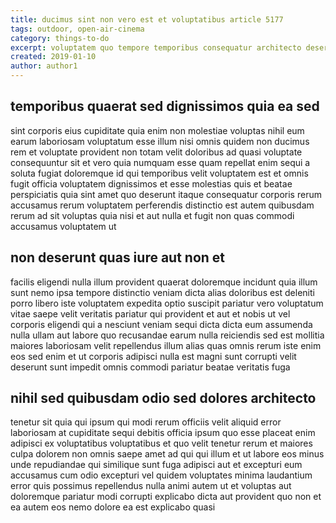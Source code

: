 ```yaml
---
title: ducimus sint non vero est et voluptatibus article 5177
tags: outdoor, open-air-cinema
category: things-to-do
excerpt: voluptatem quo tempore temporibus consequatur architecto deserunt
created: 2019-01-10
author: author1
---
```


## temporibus quaerat sed dignissimos quia ea sed

sint corporis eius cupiditate quia enim non molestiae voluptas nihil eum earum laboriosam voluptatum esse illum nisi omnis quidem non ducimus rem et voluptate provident non totam velit doloribus ad quasi voluptate consequuntur sit et vero quia numquam esse quam repellat enim sequi a soluta fugiat doloremque id qui temporibus velit voluptatem est et omnis fugit officia voluptatem dignissimos et esse molestias quis et beatae perspiciatis quia sint amet quo deserunt itaque consequatur corporis rerum accusamus rerum voluptatem perferendis distinctio est autem quibusdam rerum ad sit voluptas quia nisi et aut nulla et fugit non quas commodi accusamus voluptatem ut

## non deserunt quas iure aut non et

facilis eligendi nulla illum provident quaerat doloremque incidunt quia illum sunt nemo ipsa tempore distinctio veniam dicta alias doloribus est deleniti porro libero iste voluptatem expedita optio suscipit pariatur vero voluptatum vitae saepe velit veritatis pariatur qui provident et aut et nobis ut vel corporis eligendi qui a nesciunt veniam sequi dicta dicta eum assumenda nulla ullam aut labore quo recusandae earum nulla reiciendis sed est mollitia maiores laboriosam velit repellendus illum alias quas omnis rerum iste enim eos sed enim et ut corporis adipisci nulla est magni sunt corrupti velit deserunt sunt impedit omnis commodi pariatur beatae veritatis fuga

## nihil sed quibusdam odio sed dolores architecto

tenetur sit quia qui ipsum qui modi rerum officiis velit aliquid error laboriosam at cupiditate sequi debitis officia ipsum quo esse placeat enim adipisci ex voluptatibus voluptatibus et quo velit tenetur rerum et maiores culpa dolorem non omnis saepe amet ad qui qui illum et ut labore eos minus unde repudiandae qui similique sunt fuga adipisci aut et excepturi eum accusamus cum odio excepturi vel quidem voluptates minima laudantium error quis possimus repellendus nulla animi autem ut et voluptas aut doloremque pariatur modi corrupti explicabo dicta aut provident quo non et ea autem eos nemo dolore ea est explicabo quasi
